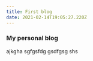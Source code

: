 ```yaml
---
title: First blog
date: 2021-02-14T19:05:27.220Z
---
```


### My personal blog

ajkgha
sgfgsfdg
gsdfgsg
shs
